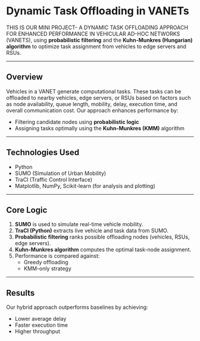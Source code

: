 # Dynamic Task Offloading in VANETs

THIS IS OUR MINI PROJECT- A DYNAMIC TASK OFFLOADING APPROACH FOR ENHANCED PERFORMANCE IN VEHICULAR AD-HOC NETWORKS (VANETS), using **probabilistic filtering** and the **Kuhn-Munkres (Hungarian) algorithm** to optimize task assignment from vehicles to edge servers and RSUs.

---

## Overview

Vehicles in a VANET generate computational tasks. These tasks can be offloaded to nearby vehicles, edge servers, or RSUs based on factors such as node availability, queue length, mobility, delay, execution time, and overall communication cost.
Our approach enhances performance by:

- Filtering candidate nodes using **probabilistic logic** 
- Assigning tasks optimally using the **Kuhn-Munkres (KMM)** algorithm

---

## Technologies Used

- Python
- SUMO (Simulation of Urban Mobility)
- TraCI (Traffic Control Interface)
- Matplotlib, NumPy, Scikit-learn (for analysis and plotting)

---

## Core Logic

1. **SUMO** is used to simulate real-time vehicle mobility.
2. **TraCI (Python)** extracts live vehicle and task data from SUMO.
3. **Probabilistic filtering** ranks possible offloading nodes (vehicles, RSUs, edge servers).
4. **Kuhn-Munkres algorithm** computes the optimal task-node assignment.
5. Performance is compared against:
   - Greedy offloading
   - KMM-only strategy

---

## Results

Our hybrid approach outperforms baselines by achieving:

- Lower average delay  
- Faster execution time  
- Higher throughput



